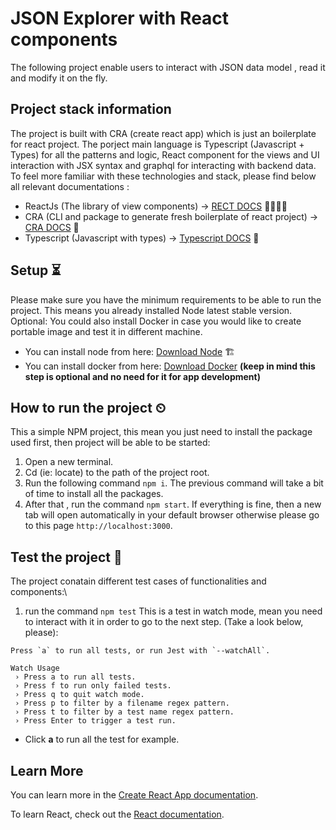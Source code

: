 # JSON Explorer with React components

The following project enable users to interact with JSON data model , read it and modify it on the fly.

## Project stack information

The project is built with CRA (create react app) which is just an boilerplate for react project.
The porject main language is Typescript (Javascript + Types) for all the patterns and logic, React component for the views and UI interaction with JSX syntax and graphql for interacting with backend data.
To feel more familiar with these technologies and stack, please find below all relevant documentations :

- ReactJs (The library of view components) -> [RECT DOCS](https://react.dev/) 👩‍💻🧑‍💻
- CRA (CLI and package to generate fresh boilerplate of react project) -> [CRA DOCS](https://create-react-app.dev/docs/getting-started/) 💫
- Typescript (Javascript with types) -> [Typescript DOCS](https://www.typescriptlang.org/) 🧠

## Setup ⏳

Please make sure you have the minimum requirements to be able to run the project. This means you already installed Node latest stable version.
Optional: You could also install Docker in case you would like to create portable image and test it in different machine.

- You can install node from here: [Download Node](https://nodejs.org/en) 🏗️
- You can install docker from here: [Download Docker](https://docs.docker.com/get-docker/) **(keep in mind this step is optional and no need for it for app development)**

## How to run the project ⏲

This a simple NPM project, this mean you just need to install the package used first, then project will be able to be started:

1. Open a new terminal.
2. Cd (ie: locate) to the path of the project root.
3. Run the following command `npm i`. The previous command will take a bit of time to install all the packages.
4. After that , run the command `npm start`.
   If everything is fine, then a new tab will open automatically in your default browser otherwise please go to this page `http://localhost:3000`.

## Test the project 🧨

The project conatain different test cases of functionalities and components:\

1. run the command `npm test`
   This is a test in watch mode, mean you need to interact with it in order to go to the next step. (Take a look below, please):

```
Press `a` to run all tests, or run Jest with `--watchAll`.

Watch Usage
 › Press a to run all tests.
 › Press f to run only failed tests.
 › Press q to quit watch mode.
 › Press p to filter by a filename regex pattern.
 › Press t to filter by a test name regex pattern.
 › Press Enter to trigger a test run.
```

- Click **a** to run all the test for example.

## Learn More

You can learn more in the [Create React App documentation](https://facebook.github.io/create-react-app/docs/getting-started).

To learn React, check out the [React documentation](https://reactjs.org/).
